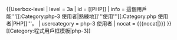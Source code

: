 {{Userbox-level
| level = 3a
| id = [[PHP]]
| info = 這個用戶能'''[[:Category:php-3 使用者|熟練地]]'''使用'''[[:Category:php 使用者|PHP]]'''。
| usercategory = php-3 使用者
| nocat = {{{nocat|}}}
}}<noinclude>[[Category:程式用戶框模板|php-3]]</noinclude>